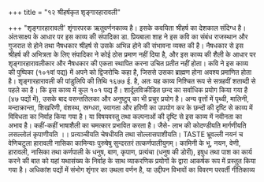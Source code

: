 +++
title = "१२ श्रीहर्षकृत शृङ्गारहारावली"

+++
"शृङ्गारहारावली' शृंगारपरक ऋतुवर्णनकाव्य है। इसके कवयिता श्रीहर्ष का देशकाल संदिग्ध है। अंतःसाक्ष्य के आधार पर इस काव्य की संपादिका डा. प्रियबाला शाह ने इस कवि का संबंध राजस्थान और गुजरात से होने तथा नैषधकार श्रीहर्ष से उसके अभिन्न होने की संभावना व्यक्त की है। नैषधकार से इस श्रीहर्ष की अभित्रता के लिए संपादिका ने कोई ठोस प्रमाण नहीं दिया है, और इस काव्य की शैली के आधार पर शृङ्गारहारावलीकार और नैषधकार की एकता स्थापित करना उचित प्रतीत नहीं होता। कवि ने इस काव्य की पुष्पिका (१०१वां पद्य) में अपने को द्विजरोचिः कहा है, जिससे उसका ब्राह्मण होना अवश्य प्रमाणित होता है।
शृङ्गारहारावली की पांडुलिपि की तिथि १६७७ ई. है, अतः यह काव्य निश्चित रूप से सत्रहवीं शताब्दी से पहले का है।
कि इस काव्य में कुल १०१ पद्य हैं। शार्दूलविक्रीडित छन्द का सर्वाधिक प्रयोग किया गया है (४७ पद्यों में), उसके बाद वसन्ततिलका और अनुष्टुप् का भी प्रचुर प्रयोग है। अन्य वृत्तों में पृथ्वी, मालिनी, मन्दाक्रान्ता, शिखरिणी, वंशस्थ, स्रग्धरा, स्वागता और हरिणी का उपयोग कर के छन्दों की दृष्टि से काव्य में विविधता का निर्वाह किया गया है।
या विषयवस्तु तथा कल्पनाओं की दृष्टि से इस काव्य में नवीनता का अभाव है। कहीं-कहीं भाषाशैली का चमत्कार प्रभावित करता है। जैसे- लाभ की
कोदण्डीयति मार्गणीयति लसल्लोलं कृपाणीयति ।। प्रत्यञ्चीयति चेषधीयति तथा सोल्लासपाशीयति। TASTE भ्रूवल्ली नयनं च वेणिचटुला हारावली नासिका
कामिन्याः पुरुषेषु सुन्दरतरं तत्कर्णपालीयुगम्। कामिनी के भू, नयन, वेणी, हारावली, नासिका तथा कर्णपाली के धनुष, बाण, कृपाण, प्रत्यंचा (धनुष की डोरी), इषुध तथा पाश का कार्य करने की बात को यहां यथासंख्य के निर्वाह के साथ व्याकरणिक प्रयोगों के द्वारा आकर्षक रूप में प्रस्तुत किया गया है। अधिकांश पद्यों में संभोग शृंगार का उथला वर्णन है, या उद्दीपन विभावों का विवरण
परवर्ती गीतिकाव्य